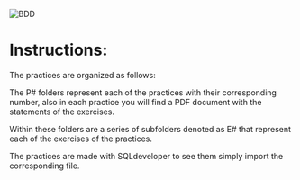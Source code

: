 ![BDD](https://community-cdn-digitalocean-com.global.ssl.fastly.net/variants/rxspzTBXppda8LhKfLEC9Eo7/035575f2985fe451d86e717d73691e533a1a00545d7230900ed786341dc3c882)

# Instructions:
The practices are organized as follows:

The P# folders represent each of the practices with their corresponding number, also in each practice you will find a PDF document with the statements of the exercises.

Within these folders are a series of subfolders denoted as E# that represent each of the exercises of the practices.

The practices are made with SQLdeveloper to see them simply import the corresponding file.

